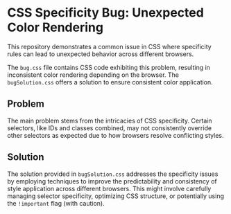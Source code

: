 # CSS Specificity Bug: Unexpected Color Rendering

This repository demonstrates a common issue in CSS where specificity rules can lead to unexpected behavior across different browsers.

The `bug.css` file contains CSS code exhibiting this problem, resulting in inconsistent color rendering depending on the browser. The `bugSolution.css` offers a solution to ensure consistent color application.

## Problem

The main problem stems from the intricacies of CSS specificity.  Certain selectors, like IDs and classes combined, may not consistently override other selectors as expected due to how browsers resolve conflicting styles.

## Solution

The solution provided in `bugSolution.css` addresses the specificity issues by employing techniques to improve the predictability and consistency of style application across different browsers.  This might involve carefully managing selector specificity, optimizing CSS structure, or potentially using the `!important` flag (with caution).